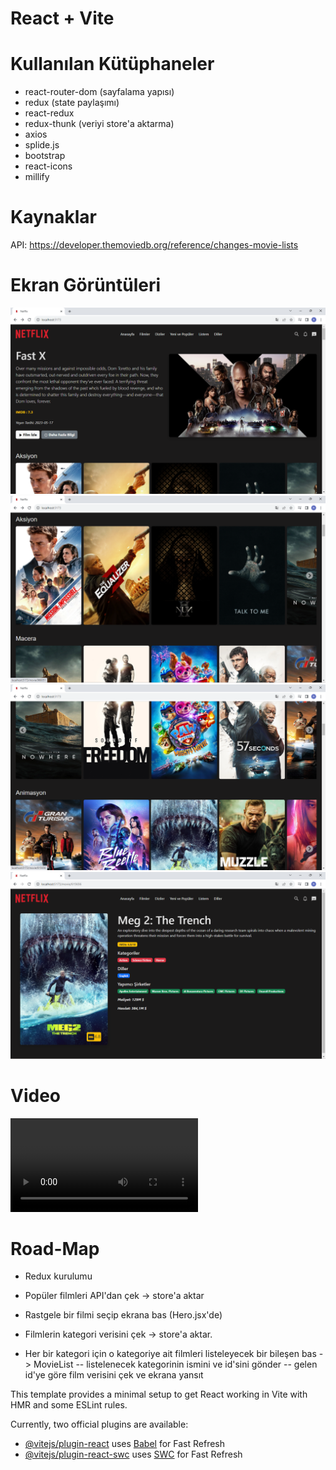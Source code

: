 # React + Vite

# Kullanılan Kütüphaneler

- react-router-dom (sayfalama yapısı)
- redux (state paylaşımı)
- react-redux
- redux-thunk (veriyi store'a aktarma)
- axios
- splide.js
- bootstrap
- react-icons
- millify


# Kaynaklar
API: https://developer.themoviedb.org/reference/changes-movie-lists

# Ekran Görüntüleri
![](/public/assets/netflix-screen-1.png)
![](/public/assets/netflix-screen-2.png)
![](/public/assets/netflix-screen-3.png)
![](/public/assets/netflix-screen-4.png)

# Video 
![](/public/assets/Netflix-Clone-With-Redux-Thunk.mp4)

# Road-Map

- Redux kurulumu
- Popüler filmleri API'dan çek -> store'a aktar
- Rastgele bir filmi seçip ekrana bas (Hero.jsx'de)

- Filmlerin kategori verisini çek -> store'a aktar.
- Her bir kategori için o kategoriye ait filmleri listeleyecek bir bileşen bas -> MovieList
-- listelenecek kategorinin ismini ve id'sini gönder
-- gelen id'ye göre film verisini çek ve ekrana yansıt


This template provides a minimal setup to get React working in Vite with HMR and some ESLint rules.

Currently, two official plugins are available:

- [@vitejs/plugin-react](https://github.com/vitejs/vite-plugin-react/blob/main/packages/plugin-react/README.md) uses [Babel](https://babeljs.io/) for Fast Refresh
- [@vitejs/plugin-react-swc](https://github.com/vitejs/vite-plugin-react-swc) uses [SWC](https://swc.rs/) for Fast Refresh

